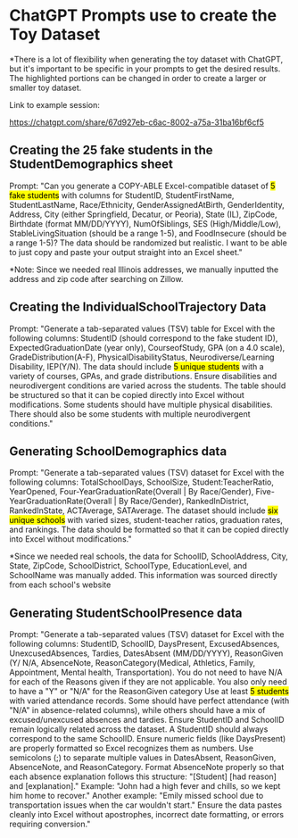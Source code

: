 # ChatGPT Prompts use to create the Toy Dataset

\*There is a lot of flexibility when generating the toy dataset with
ChatGPT, but it\'s important to be specific in your prompts to get the
desired results. The highlighted portions can be changed in order to
create a larger or smaller toy dataset.

Link to example session:

<https://chatgpt.com/share/67d927eb-c6ac-8002-a75a-31ba16bf6cf5>

## Creating the 25 fake students in the StudentDemographics sheet

Prompt: "Can you generate a COPY-ABLE Excel-compatible dataset of <mark>5 fake
students</mark> with columns for StudentID, StudentFirstName, StudentLastName,
Race/Ethnicity, GenderAssignedAtBirth, GenderIdentity, Address, City
(either Springfield, Decatur, or Peoria), State (IL), ZipCode, Birthdate
(format MM/DD/YYYY), NumOfSiblings, SES (High/Middle/Low),
StableLivingSituation (should be a range 1-5), and FoodInsecure (should
be a range 1-5)? The data should be randomized but realistic. I want to
be able to just copy and paste your output straight into an Excel
sheet."

\*Note: Since we needed real Illinois addresses, we manually inputted
the address and zip code after searching on Zillow.

## Creating the IndividualSchoolTrajectory Data

Prompt: "Generate a tab-separated values (TSV) table for Excel with the
following columns: StudentID (should correspond to the fake student ID),
ExpectedGraduationDate (year only), CourseofStudy, GPA (on a 4.0 scale),
GradeDistribution(A-F), PhysicalDisabilityStatus, Neurodiverse/Learning
Disability, IEP(Y/N). The data should include <mark>5 unique students</mark> with a
variety of courses, GPAs, and grade distributions. Ensure disabilities
and neurodivergent conditions are varied across the students. The table
should be structured so that it can be copied directly into Excel
without modifications. Some students should have multiple physical
disabilities. There should also be some students with multiple
neurodivergent conditions."

## Generating SchoolDemographics data

Prompt: "Generate a tab-separated values (TSV) dataset for Excel with
the following columns: TotalSchoolDays, SchoolSize,
Student:TeacherRatio, YearOpened, Four-YearGraduationRate(Overall \| By
Race/Gender), Five-YearGraduationRate(Overall \| By Race/Gender),
RankedInDistrict, RankedInState, ACTAverage, SATAverage. The dataset
should include <mark>six unique schools</mark> with varied sizes, student-teacher
ratios, graduation rates, and rankings. The data should be formatted so
that it can be copied directly into Excel without modifications."

\*Since we needed real schools, the data for SchoolID, SchoolAddress,
City, State, ZipCode, SchoolDistrict, SchoolType, EducationLevel, and
SchoolName was manually added. This information was sourced directly
from each school\'s website

## Generating StudentSchoolPresence data

Prompt: "Generate a tab-separated values (TSV) dataset for Excel with
the following columns: StudentID, SchoolID, DaysPresent,
ExcusedAbsences, UnexcusedAbsences, Tardies, DatesAbsent (MM/DD/YYYY),
ReasonGiven (Y/ N/A, AbsenceNote, ReasonCategory(Medical, Athletics,
Family, Appointment, Mental health, Transportation). You do not need to
have N/A for each of the Reasons given if they are not applicable. You
also only need to have a \"Y\" or \"N/A\" for the ReasonGiven category
Use at least <mark>5 students</mark> with varied attendance records. Some should have
perfect attendance (with \"N/A\" in absence-related columns), while
others should have a mix of excused/unexcused absences and tardies.
Ensure StudentID and SchoolID remain logically related across the
dataset. A StudentID should always correspond to the same SchoolID.
Ensure numeric fields (like DaysPresent) are properly formatted so Excel
recognizes them as numbers. Use semicolons (;) to separate multiple
values in DatesAbsent, ReasonGiven, AbsenceNote, and ReasonCategory.
Format AbsenceNote properly so that each absence explanation follows
this structure: \"\[Student\] \[had reason\] and \[explanation\].\"
Example: \"John had a high fever and chills, so we kept him home to
recover.\" Another example: \"Emily missed school due to transportation
issues when the car wouldn't start.\" Ensure the data pastes cleanly
into Excel without apostrophes, incorrect date formatting, or errors
requiring conversion.\"
